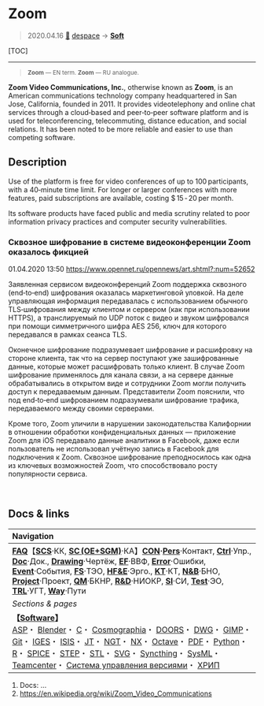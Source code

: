 # Zoom
> 2020.04.16 [🚀](../index/index.md) [despace](index.md) → **[Soft](soft.md)**

[TOC]

---

> <small>**Zoom** — EN term. **Zoom** — RU analogue.</small>

**Zoom Video Communications, Inc.**, otherwise known as **Zoom**, is an American communications technology company headquartered in San Jose, California, founded in 2011. It provides videotelephony and online chat services through a cloud‑based and peer‑to‑peer software platform and is used for teleconferencing, telecommuting, distance education, and social relations. It has been noted to be more reliable and easier to use than competing software.



## Description
Use of the platform is free for video conferences of up to 100 participants, with a 40‑minute time limit. For longer or larger conferences with more features, paid subscriptions are available, costing $ 15 ‑ 20 per month.

Its software products have faced public and media scrutiny related to poor information privacy practices and computer security vulnerabilities.

### Сквозное шифрование в системе видеоконференции Zoom оказалось фикцией
01.04.2020 13:50 <https://www.opennet.ru/opennews/art.shtml?:num=52652>

Заявленная сервисом видеоконференций Zoom поддержка сквозного (end‑to‑end) шифрования оказалась маркетинговой уловкой. На деле управляющая информация передавалась с использованием обычного TLS‑шифрования между клиентом и сервером (как при использовании HTTPS), а транслируемый по UDP поток с видео и звуком шифровался при помощи симметричного шифра AES 256, ключ для которого передавался в рамках сеанса TLS.

Оконечное шифрование подразумевает шифрование и расшифровку на стороне клиента, так что на сервер поступают уже зашифрованные данные, которые может расшифровать только клиент. В случае Zoom шифрование применялось для канала связи, а на сервере данные обрабатывались в открытом виде и сотрудники Zoom могли получить доступ к передаваемым данным. Представители Zoom пояснили, что под end‑to‑end шифрованием подразумевали шифрование трафика, передаваемого между своими серверами.

Кроме того, Zoom уличили в нарушении законодательства Калифорнии в отношении обработки конфиденциальных данных — приложение Zoom для iOS передавало данные аналитики в Facebook, даже если пользователь не использовал учётную запись в Facebook для подключения к Zoom. Сквозное шифрование преподносилось как одна из ключевых возможностей Zoom, что способствовало росту популярности сервиса.



<p style="page-break-after:always"> </p>

## Docs & links
|Navigation|
|:--|
|**[FAQ](faq.md)**【**[SCS](scs.md)**·КК, **[SC (OE+SGM)](sc.md)**·КА】**[CON](contact.md)·[Pers](person.md)**·Контакт, **[Ctrl](control.md)**·Упр., **[Doc](doc.md)**·Док., **[Drawing](drawing.md)**·Чертёж, **[EF](ef.md)**·ВВФ, **[Error](error.md)**·Ошибки, **[Event](event.md)**·События, **[FS](fs.md)**·ТЭО, **[HF&E](hfe.md)**·Эрго., **[KT](kt.md)**·КТ, **[N&B](nnb.md)**·БНО, **[Project](project.md)**·Проект, **[QM](qm.md)**·БКНР, **[R&D](rnd.md)**·НИОКР, **[SI](si.md)**·СИ, **[Test](test.md)**·ЭО, **[TRL](trl.md)**·УГТ, **[Way](way.md)**·Пути|
|*Sections & pages*|
|**【[Software](soft.md)】**<br> [ASP](asp.md)・ [Blender](blender.md)・ [C](c.md)・ [Cosmographia](cosmographia.md)・ [DOORS](doors.md)・ [DWG](cad_f.md)・ [GIMP](gimp.md)・ [Git](git.md)・ [IGES](cad_f.md)・ [ISIS](isis.md)・ [JT](cad_f.md)・ [NGT](neogeography_toolkit.md)・ [NX](nx.md)・ [Octave](gnu_octave.md)・ [PDF](pdf.md)・ [Python](python.md)・ [R](r.md)・ [SPICE](spice.md)・ [STEP](cad_f.md)・ [STL](stk.md)・ [SVG](cad_f.md)・ [Syncthing](syncthing.md)・ [SysML](sysml.md)・ [Teamcenter](teamcenter.md)・ [Система управления версиями](vcs.md)・ [ХРИП](adra.md)|

   1. Docs: …
   1. <https://en.wikipedia.org/wiki/Zoom_Video_Communications>
